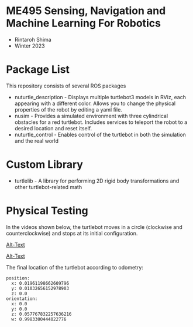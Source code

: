 # ME495 Sensing, Navigation and Machine Learning For Robotics
* Rintaroh Shima
* Winter 2023
# Package List
This repository consists of several ROS packages
- nuturtle_description - Displays multiple turtlebot3 models in RViz, each appearing with a different color. Allows you to change the physical properties of the robot by editing a yaml file.
- nusim - Provides a simulated environment with three cylindrical obstacles for a red turtlebot. Includes services to teleport the robot to a desired location and reset itself.
- nuturtle_control - Enables control of the turtlebot in both the simulation and the real world
# Custom Library
- turtlelib - A library for performing 2D rigid body transformations and other turtlebot-related math
# Physical Testing
In the videos shown below, the turtlebot moves in a circle (clockwise and counterclockwise) and stops at its initial configuration.

[Alt-Text](https://user-images.githubusercontent.com/113070827/217684866-9861df1e-4646-47e0-be22-85ffd615b72a.mp4)

[Alt-Text](https://user-images.githubusercontent.com/113070827/217684918-e293c4c9-c029-4dd2-afe4-30719885b758.webm)

The final location of the turtlebot according to odometry:

    position:
      x: 0.01961198662609796
      y: 0.01032656152978903
      z: 0.0
    orientation:
      x: 0.0
      y: 0.0
      z: 0.057767832257636216
      w: 0.9983300444022776